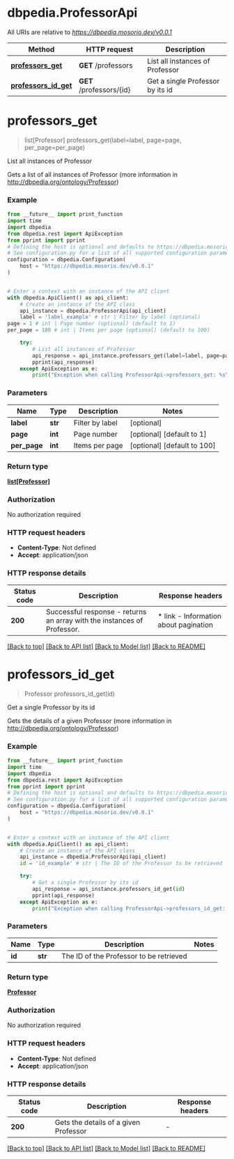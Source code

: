 # dbpedia.ProfessorApi

All URIs are relative to *https://dbpedia.mosorio.dev/v0.0.1*

Method | HTTP request | Description
------------- | ------------- | -------------
[**professors_get**](ProfessorApi.md#professors_get) | **GET** /professors | List all instances of Professor
[**professors_id_get**](ProfessorApi.md#professors_id_get) | **GET** /professors/{id} | Get a single Professor by its id


# **professors_get**
> list[Professor] professors_get(label=label, page=page, per_page=per_page)

List all instances of Professor

Gets a list of all instances of Professor (more information in http://dbpedia.org/ontology/Professor)

### Example

```python
from __future__ import print_function
import time
import dbpedia
from dbpedia.rest import ApiException
from pprint import pprint
# Defining the host is optional and defaults to https://dbpedia.mosorio.dev/v0.0.1
# See configuration.py for a list of all supported configuration parameters.
configuration = dbpedia.Configuration(
    host = "https://dbpedia.mosorio.dev/v0.0.1"
)


# Enter a context with an instance of the API client
with dbpedia.ApiClient() as api_client:
    # Create an instance of the API class
    api_instance = dbpedia.ProfessorApi(api_client)
    label = 'label_example' # str | Filter by label (optional)
page = 1 # int | Page number (optional) (default to 1)
per_page = 100 # int | Items per page (optional) (default to 100)

    try:
        # List all instances of Professor
        api_response = api_instance.professors_get(label=label, page=page, per_page=per_page)
        pprint(api_response)
    except ApiException as e:
        print("Exception when calling ProfessorApi->professors_get: %s\n" % e)
```

### Parameters

Name | Type | Description  | Notes
------------- | ------------- | ------------- | -------------
 **label** | **str**| Filter by label | [optional] 
 **page** | **int**| Page number | [optional] [default to 1]
 **per_page** | **int**| Items per page | [optional] [default to 100]

### Return type

[**list[Professor]**](Professor.md)

### Authorization

No authorization required

### HTTP request headers

 - **Content-Type**: Not defined
 - **Accept**: application/json

### HTTP response details
| Status code | Description | Response headers |
|-------------|-------------|------------------|
**200** | Successful response - returns an array with the instances of Professor. |  * link - Information about pagination <br>  |

[[Back to top]](#) [[Back to API list]](../README.md#documentation-for-api-endpoints) [[Back to Model list]](../README.md#documentation-for-models) [[Back to README]](../README.md)

# **professors_id_get**
> Professor professors_id_get(id)

Get a single Professor by its id

Gets the details of a given Professor (more information in http://dbpedia.org/ontology/Professor)

### Example

```python
from __future__ import print_function
import time
import dbpedia
from dbpedia.rest import ApiException
from pprint import pprint
# Defining the host is optional and defaults to https://dbpedia.mosorio.dev/v0.0.1
# See configuration.py for a list of all supported configuration parameters.
configuration = dbpedia.Configuration(
    host = "https://dbpedia.mosorio.dev/v0.0.1"
)


# Enter a context with an instance of the API client
with dbpedia.ApiClient() as api_client:
    # Create an instance of the API class
    api_instance = dbpedia.ProfessorApi(api_client)
    id = 'id_example' # str | The ID of the Professor to be retrieved

    try:
        # Get a single Professor by its id
        api_response = api_instance.professors_id_get(id)
        pprint(api_response)
    except ApiException as e:
        print("Exception when calling ProfessorApi->professors_id_get: %s\n" % e)
```

### Parameters

Name | Type | Description  | Notes
------------- | ------------- | ------------- | -------------
 **id** | **str**| The ID of the Professor to be retrieved | 

### Return type

[**Professor**](Professor.md)

### Authorization

No authorization required

### HTTP request headers

 - **Content-Type**: Not defined
 - **Accept**: application/json

### HTTP response details
| Status code | Description | Response headers |
|-------------|-------------|------------------|
**200** | Gets the details of a given Professor |  -  |

[[Back to top]](#) [[Back to API list]](../README.md#documentation-for-api-endpoints) [[Back to Model list]](../README.md#documentation-for-models) [[Back to README]](../README.md)

